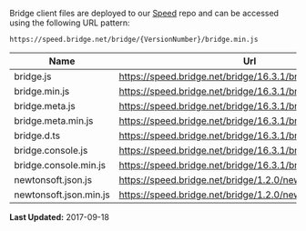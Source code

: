 Bridge client files are deployed to our [Speed](https://github.com/bridgedotnet/Speed/tree/master/bridge) repo and can be accessed using the following URL pattern:

```
https://speed.bridge.net/bridge/{VersionNumber}/bridge.min.js
```

Name | Url
---- | ----
bridge.js | https://speed.bridge.net/bridge/16.3.1/bridge.js
bridge.min.js | https://speed.bridge.net/bridge/16.3.1/bridge.min.js
bridge.meta.js | https://speed.bridge.net/bridge/16.3.1/bridge.meta.js
bridge.meta.min.js | https://speed.bridge.net/bridge/16.3.1/bridge.meta.min.js
bridge.d.ts | https://speed.bridge.net/bridge/16.3.1/bridge.d.ts
bridge.console.js | https://speed.bridge.net/bridge/16.3.1/bridge.console.js
bridge.console.min.js | https://speed.bridge.net/bridge/16.3.1/bridge.console.min.js
newtonsoft.json.js | https://speed.bridge.net/bridge/1.2.0/newtonsoft.json.js
newtonsoft.json.min.js | https://speed.bridge.net/bridge/1.2.0/newtonsoft.json.min.js

**Last Updated:** 2017-09-18
